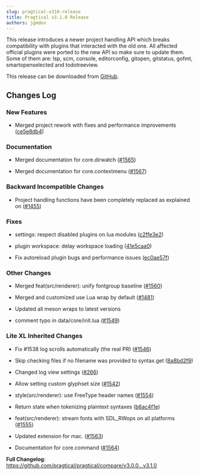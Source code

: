 ```yaml
---
slug: pragtical-v310-release
title: Pragtical v3.1.0 Release
authors: jgmdev
---
```


This release introduces a newer project handling API which breaks compatibility
with plugins that interacted with the old one. All affected official plugins
were ported to the new API so make sure to update them. Some of them are:
lsp, scm, console, editorconfig, gitopen, gitstatus, gofmt, smartopenselected
and todotreeview.

This release can be downloaded from
[GitHub](https://github.com/pragtical/pragtical/releases/tag/v3.1.0).

## Changes Log

### New Features

* Merged project rework with fixes and performance improvements ([ce5e8db4](https://github.com/pragtical/pragtical/commit/ce5e8db41712612bc232f4bfe4d0113f36df1dc8))

### Documentation

* Merged documentation for core.dirwatch ([#1565](https://github.com/lite-xl/lite-xl/pull/1565))

* Merged documentation for core.contextmenu ([#1567](https://github.com/lite-xl/lite-xl/pull/1567))

### Backward Incompatible Changes

* Project handling functions have been completely replaced as explained on ([#1455](https://github.com/lite-xl/lite-xl/pull/1455))

### Fixes

* settings: respect disabled plugins on lua modules ([c2ffe3e2](https://github.com/pragtical/pragtical/commit/c2ffe3e22201553bde3811cbf2ca2eef0e7a5c6b))

* plugin workspace: delay workspace loading ([41e5caa0](https://github.com/pragtical/pragtical/commit/41e5caa0dfd30c7c0b868ebf8c51c1e832459c2c))

* Fix autoreload plugin bugs and performance issues ([ec0ae57f](https://github.com/pragtical/pragtical/commit/ec0ae57fab18edf14ef0b50adf286e78cfb72145))

### Other Changes

* Merged feat(src/renderer): unify fontgroup baseline ([#1560](https://github.com/lite-xl/lite-xl/pull/1560))

* Merged and customized use Lua wrap by default ([#1481](https://github.com/lite-xl/lite-xl/pull/1481))

* Updated all meson wraps to latest versions

* comment typo in data/core/init.lua ([#1549](https://github.com/lite-xl/lite-xl/pull/1549))

### Lite XL Inherited Changes

* Fix #1538 log scrolls automatically (the real PR) ([#1546](https://github.com/lite-xl/lite-xl/pull/1546))

* Skip checking files if no filename was provided to syntax.get ([8a8bd2f9](https://github.com/pragtical/pragtical/commit/8a8bd2f94330f5ca2eaf05b5557b4f20ce6a305a))

* Changed log view settings ([#266](https://github.com/lite-xl/lite-xl-plugins/pull/266))

* Allow setting custom glyphset size ([#1542](https://github.com/lite-xl/lite-xl/pull/1542))

* style(src/renderer): use FreeType header names ([#1554](https://github.com/lite-xl/lite-xl/pull/1554))

* Return state when tokenizing plaintext syntaxes ([b6ac4f1e](https://github.com/pragtical/pragtical/commit/b6ac4f1ebe532b5c4ea88c732cb6b43fd4f26659))

* feat(src/renderer): stream fonts with SDL_RWops on all platforms ([#1555](https://github.com/lite-xl/lite-xl/pull/1555))

* Updated extension for mac. ([#1563](https://github.com/lite-xl/lite-xl/pull/1563))

* Documentation for core.command ([#1564](https://github.com/lite-xl/lite-xl/pull/1564))

**Full Changelog**: https://github.com/pragtical/pragtical/compare/v3.0.0...v3.1.0
